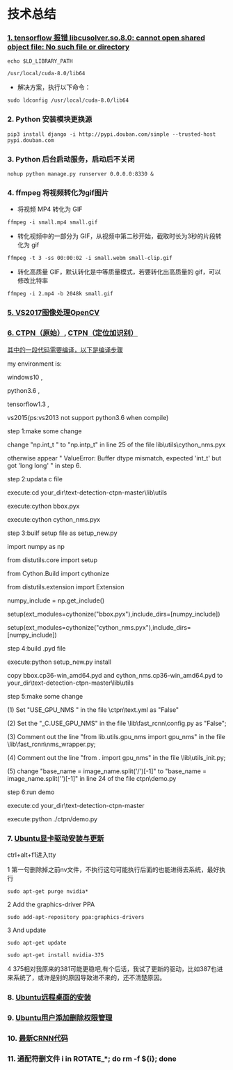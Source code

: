 # 技术总结
### [1. tensorflow 报错 libcusolver.so.8.0: cannot open shared object file: No such file or directory](https://blog.csdn.net/u012223913/article/details/78675284)
`echo $LD_LIBRARY_PATH`

`/usr/local/cuda-8.0/lib64`

* 解决方案，执行以下命令：

`sudo ldconfig /usr/local/cuda-8.0/lib64`

### 2. Python 安装模块更换源
`pip3 install django -i http://pypi.douban.com/simple --trusted-host pypi.douban.com`

### 3. Python 后台启动服务，启动后不关闭
`nohup python manage.py runserver 0.0.0.0:8330 &`

### 4. ffmpeg 将视频转化为gif图片
* 将视频 MP4 转化为 GIF

`ffmpeg -i small.mp4 small.gif`

* 转化视频中的一部分为 GIF，从视频中第二秒开始，截取时长为3秒的片段转化为 gif

`ffmpeg -t 3 -ss 00:00:02 -i small.webm small-clip.gif`

* 转化高质量 GIF，默认转化是中等质量模式，若要转化出高质量的 gif，可以修改比特率

`ffmpeg -i 2.mp4 -b 2048k small.gif`

### [5. VS2017图像处理OpenCV](https://blog.csdn.net/sinat_36264666/article/details/73135823?ref=myread)


### [6. CTPN（原始）](https://blog.csdn.net/sinat_36264666/article/details/73135823?ref=myread), [CTPN（定位加识别）](https://github.com/YCG09/chinese_ocr)

[其中的一段代码需要编译，以下是编译步骤](https://github.com/eragonruan/text-detection-ctpn/issues/73)

my environment is:

windows10 ,

python3.6 ,

tensorflow1.3 ,

vs2015(ps:vs2013 not support python3.6 when compile)

step 1:make some change

change "np.int_t " to "np.intp_t" in line 25 of the file lib\utils\cython_nms.pyx

otherwise appear " ValueError: Buffer dtype mismatch, expected 'int_t' but got 'long long' " in step 6.

step 2:updata c file

execute:cd your_dir\text-detection-ctpn-master\lib\utils

execute:cython bbox.pyx

execute:cython cython_nms.pyx

step 3:builf setup file as setup_new.py

import numpy as np

from distutils.core import setup

from Cython.Build import cythonize

from distutils.extension import Extension

numpy_include = np.get_include()

setup(ext_modules=cythonize("bbox.pyx"),include_dirs=[numpy_include])

setup(ext_modules=cythonize("cython_nms.pyx"),include_dirs=[numpy_include])

step 4:build .pyd file

execute:python setup_new.py install

copy bbox.cp36-win_amd64.pyd and cython_nms.cp36-win_amd64.pyd to your_dir\text-detection-ctpn-master\lib\utils

step 5:make some change

(1) Set "USE_GPU_NMS " in the file \ctpn\text.yml as "False"

(2) Set the "_C.USE_GPU_NMS" in the file \lib\fast_rcnn\config.py as "False";

(3) Comment out the line "from lib.utils.gpu_nms import gpu_nms" in the file \lib\fast_rcnn\nms_wrapper.py;

(4) Comment out the line "from . import gpu_nms" in the file \lib\utils_init.py;

(5) change "base_name = image_name.split('/')[-1]" to "base_name = image_name.split('\')[-1]" in line 24 of the file ctpn\demo.py

step 6:run demo

execute:cd your_dir\text-detection-ctpn-master

execute:python ./ctpn/demo.py

### 7. [Ubuntu显卡驱动安装与更新](https://blog.csdn.net/seymour163/article/details/78798419)

ctrl+alt+f1进入tty

1 第一句删除掉之前nv文件，不执行这句可能执行后面的也能进得去系统，最好执行

`sudo apt-get purge nvidia*`

2 Add the graphics-driver PPA

`sudo add-apt-repository ppa:graphics-drivers`

3 And update

`sudo apt-get update`

`sudo apt-get install nvidia-375`

4 375相对我原来的381可能更稳吧,有个后话，我试了更新的驱动，比如387也进来系统了，或许是别的原因导致进不来的，还不清楚原因。

### 8. [Ubuntu远程桌面的安装](https://blog.csdn.net/sinolover/article/details/78673625)

### 9. [Ubuntu用户添加删除权限管理](https://blog.csdn.net/cugxyy6/article/details/80690768)

### 10. [最新CRNN代码](https://blog.csdn.net/Sierkinhane/article/details/82857572)

### 11. 通配符删文件 i in ROTATE_*; do rm -f ${i}; done
